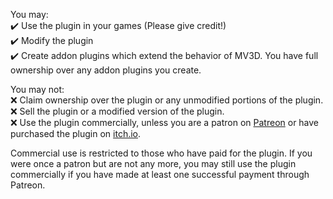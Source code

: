 You may:  
✔️ Use the plugin in your games (Please give credit!)  
✔️ Modify the plugin  
✔️ Create addon plugins which extend the behavior of MV3D. You have full ownership over any addon plugins you create.  

You may not:  
❌ Claim ownership over the plugin or any unmodified portions of the plugin.  
❌ Sell the plugin or a modified version of the plugin.  
❌ Use the plugin commercially, unless you are a patron on [Patreon] or have purchased the plugin on [itch.io].  

Commercial use is restricted to those who have paid for the plugin. If you were once a patron but are not any more, you may still use the plugin commercially if you have made at least one successful payment through Patreon.  

[Patreon]:https://www.patreon.com/cutievirus
[itch.io]:https://cutievirus.itch.io/mv3d